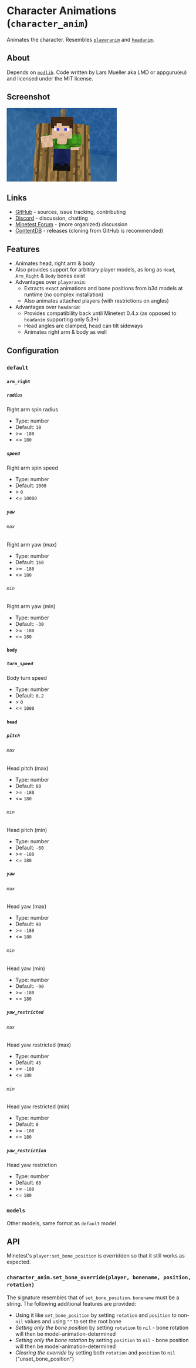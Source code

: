 # Character Animations (`character_anim`)

Animates the character. Resembles [`playeranim`](https://github.com/minetest-mods/playeranim) and [`headanim`](https://github.com/LoneWolfHT/headanim).

## About

Depends on [`modlib`](https://github.com/appgurueu/modlib). Code written by Lars Mueller aka LMD or appguru(eu) and licensed under the MIT license.

## Screenshot

![Image](screenshot.png)

## Links

* [GitHub](https://github.com/appgurueu/character_anim) - sources, issue tracking, contributing
* [Discord](https://discordapp.com/invite/ysP74by) - discussion, chatting
* [Minetest Forum](https://forum.minetest.net/viewtopic.php?f=9&t=25385) - (more organized) discussion
* [ContentDB](https://content.minetest.net/packages/LMD/character_anim) - releases (cloning from GitHub is recommended)

## Features

* Animates head, right arm & body
* Also provides support for arbitrary player models, as long as `Head`, `Arm_Right` & `Body` bones exist
* Advantages over `playeranim`:
  * Extracts exact animations and bone positions from b3d models at runtime (no complex installation)
  * Also animates attached players (with restrictions on angles)
* Advantages over `headanim`:
  * Provides compatibility back until Minetest 0.4.x (as opposed to `headanim` supporting only 5.3+)
  * Head angles are clamped, head can tilt sideways
  * Animates right arm & body as well

## Configuration

<!--modlib:conf:2-->
### `default`

#### `arm_right`

##### `radius`

Right arm spin radius

* Type: number
* Default: `10`
* &gt;= `-180`
* &lt;= `180`

##### `speed`

Right arm spin speed

* Type: number
* Default: `1000`
* &gt; `0`
* &lt;= `10000`

##### `yaw`

###### `max`

Right arm yaw (max)

* Type: number
* Default: `160`
* &gt;= `-180`
* &lt;= `180`

###### `min`

Right arm yaw (min)

* Type: number
* Default: `-30`
* &gt;= `-180`
* &lt;= `180`



#### `body`

##### `turn_speed`

Body turn speed

* Type: number
* Default: `0.2`
* &gt; `0`
* &lt;= `1000`


#### `head`

##### `pitch`

###### `max`

Head pitch (max)

* Type: number
* Default: `80`
* &gt;= `-180`
* &lt;= `180`

###### `min`

Head pitch (min)

* Type: number
* Default: `-60`
* &gt;= `-180`
* &lt;= `180`


##### `yaw`

###### `max`

Head yaw (max)

* Type: number
* Default: `90`
* &gt;= `-180`
* &lt;= `180`

###### `min`

Head yaw (min)

* Type: number
* Default: `-90`
* &gt;= `-180`
* &lt;= `180`


##### `yaw_restricted`

###### `max`

Head yaw restricted (max)

* Type: number
* Default: `45`
* &gt;= `-180`
* &lt;= `180`

###### `min`

Head yaw restricted (min)

* Type: number
* Default: `0`
* &gt;= `-180`
* &lt;= `180`


##### `yaw_restriction`

Head yaw restriction

* Type: number
* Default: `60`
* &gt;= `-180`
* &lt;= `180`



### `models`

Other models, same format as `default` model
<!--modlib:conf-->

## API

Minetest's `player:set_bone_position` is overridden so that it still works as expected.

### `character_anim.set_bone_override(player, bonename, position, rotation)`

The signature resembles that of `set_bone_position`. `bonename` must be a string. The following additional features are provided:

* Using it like `set_bone_position` by setting `rotation` and `position` to non-`nil` values and using `""` to set the root bone
* *Setting only the bone position* by setting `rotation` to `nil` - bone rotation will then be model-animation-determined
* *Setting only the bone rotation* by setting `position` to `nil` - bone position will then be model-animation-determined
* *Clearing the override* by setting both `rotation` and `position` to `nil` ("unset_bone_position")

